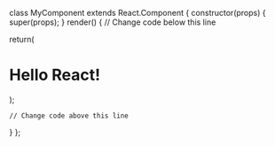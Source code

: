 class MyComponent extends React.Component {
  constructor(props) {
    super(props);
  }
  render() {
    // Change code below this line

return(<div><h1>Hello React!</h1></div>);

    // Change code above this line
  }
};